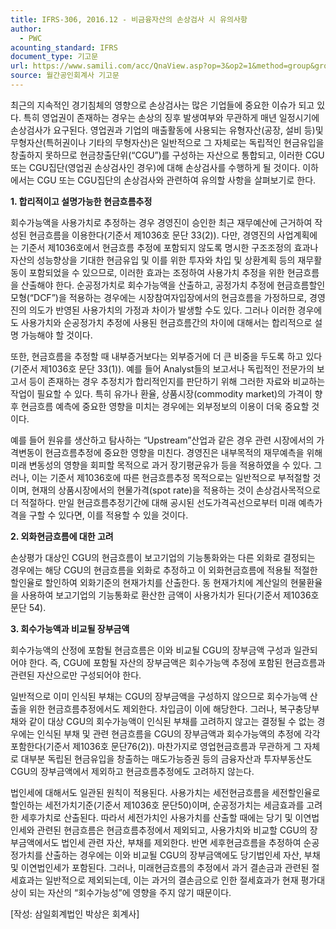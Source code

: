 ```yaml
---
title: IFRS-306, 2016.12 - 비금융자산의 손상검사 시 유의사항
author:
  - PWC
acounting_standard: IFRS
document_type: 기고문
url: https://www.samili.com/acc/QnaView.asp?op=3&op2=1&method=group&group=2086-15;1&orgcode=0&searchword=&page=6&code=IFRS%2D306%3A201612
source: 월간공인회계사 기고문
---
```

최근의 지속적인 경기침체의 영향으로 손상검사는 많은 기업들에 중요한 이슈가 되고 있다. 특히 영업권이 존재하는 경우는 손상의 징후 발생여부와 무관하게 매년 일정시기에 손상검사가 요구된다. 영업권과 기업의 매출활동에 사용되는 유형자산(공장, 설비 등)및 무형자산(특허권이나 기타의 무형자산)은 일반적으로 그 자체로는 독립적인 현금유입을 창출하지 못하므로 현금창출단위(“CGU”)를 구성하는 자산으로 통합되고, 이러한 CGU 또는 CGU집단(영업권 손상검사인 경우)에 대해 손상검사를 수행하게 될 것이다. 이하에서는 CGU 또는 CGU집단의 손상검사와 관련하여 유의할 사항을 살펴보기로 한다.

  

**1\. 합리적이고 설명가능한 현금흐름추정**

  

회수가능액을 사용가치로 추정하는 경우 경영진이 승인한 최근 재무예산에 근거하여 작성된 현금흐름을 이용한다(기준서 제1036호 문단 33(2)). 다만, 경영진의 사업계획에는 기준서 제1036호에서 현금흐름 추정에 포함되지 않도록 명시한 구조조정의 효과나 자산의 성능향상을 기대한 현금유입 및 이를 위한 투자와 차입 및 상환계획 등의 재무활동이 포함되었을 수 있으므로, 이러한 효과는 조정하여 사용가치 추정을 위한 현금흐름을 산출해야 한다. 순공정가치로 회수가능액을 산출하고, 공정가치 추정에 현금흐름할인모형(“DCF”)을 적용하는 경우에는 시장참여자입장에서의 현금흐름을 가정하므로, 경영진의 의도가 반영된 사용가치의 가정과 차이가 발생할 수도 있다. 그러나 이러한 경우에도 사용가치와 순공정가치 추정에 사용된 현금흐름간의 차이에 대해서는 합리적으로 설명 가능해야 할 것이다.

  

또한, 현금흐름을 추정할 때 내부증거보다는 외부증거에 더 큰 비중을 두도록 하고 있다(기준서 제1036호 문단 33(1)). 예를 들어 Analyst들의 보고서나 독립적인 전문가의 보고서 등이 존재하는 경우 추정치가 합리적인지를 판단하기 위해 그러한 자료와 비교하는 작업이 필요할 수 있다. 특히 유가나 환율, 상품시장(commodity market)의 가격이 향후 현금흐름 예측에 중요한 영향을 미치는 경우에는 외부정보의 이용이 더욱 중요할 것이다.

  

예를 들어 원유를 생산하고 탐사하는 “Upstream”산업과 같은 경우 관련 시장에서의 가격변동이 현금흐름추정에 중요한 영향을 미친다. 경영진은 내부목적의 재무예측을 위해 미래 변동성의 영향을 회피할 목적으로 과거 장기평균유가 등을 적용하였을 수 있다. 그러나, 이는 기준서 제1036호에 따른 현금흐름추정 목적으로는 일반적으로 부적절할 것이며, 현재의 상품시장에서의 현물가격(spot rate)을 적용하는 것이 손상검사목적으로 더 적절하다. 만일 현금흐름추정기간에 대해 공시된 선도가격곡선으로부터 미래 예측가격을 구할 수 있다면, 이를 적용할 수 있을 것이다.

  

**2\. 외화현금흐름에 대한 고려**

  

손상평가 대상인 CGU의 현금흐름이 보고기업의 기능통화와는 다른 외화로 결정되는 경우에는 해당 CGU의 현금흐름을 외화로 추정하고 이 외화현금흐름에 적용될 적절한 할인율로 할인하여 외화기준의 현재가치를 산출한다. 동 현재가치에 계산일의 현물환율을 사용하여 보고기업의 기능통화로 환산한 금액이 사용가치가 된다(기준서 제1036호 문단 54).

  

**3\. 회수가능액과 비교될 장부금액**

  

회수가능액의 산정에 포함될 현금흐름은 이와 비교될 CGU의 장부금액 구성과 일관되어야 한다. 즉, CGU에 포함될 자산의 장부금액은 회수가능액 추정에 포함된 현금흐름과 관련된 자산으로만 구성되어야 한다.

  

일반적으로 이미 인식된 부채는 CGU의 장부금액을 구성하지 않으므로 회수가능액 산출을 위한 현금흐름추정에서도 제외한다. 차입금이 이에 해당한다. 그러나, 복구충당부채와 같이 대상 CGU의 회수가능액이 인식된 부채를 고려하지 않고는 결정될 수 없는 경우에는 인식된 부채 및 관련 현금흐름을 CGU의 장부금액과 회수가능액의 추정에 각각 포함한다(기준서 제1036호 문단76(2)). 마찬가지로 영업현금흐름과 무관하게 그 자체로 대부분 독립된 현금유입을 창출하는 매도가능증권 등의 금융자산과 투자부동산도 CGU의 장부금액에서 제외하고 현금흐름추정에도 고려하지 않는다.

  

법인세에 대해서도 일관된 원칙이 적용된다. 사용가치는 세전현금흐름을 세전할인율로 할인하는 세전가치기준(기준서 제1036호 문단50)이며, 순공정가치는 세금효과를 고려한 세후가치로 산출된다. 따라서 세전가치인 사용가치를 산출할 때에는 당기 및 이연법인세와 관련된 현금흐름은 현금흐름추정에서 제외되고, 사용가치와 비교할 CGU의 장부금액에서도 법인세 관련 자산, 부채를 제외한다. 반면 세후현금흐름을 추정하여 순공정가치를 산출하는 경우에는 이와 비교될 CGU의 장부금액에도 당기법인세 자산, 부채 및 이연법인세가 포함된다. 그러나, 미래현금흐름의 추정에서 과거 결손금과 관련된 절세효과는 일반적으로 제외되는데, 이는 과거의 결손금으로 인한 절세효과가 현재 평가대상이 되는 자산의 “회수가능성”에 영향을 주지 않기 때문이다.

  

\[작성: 삼일회계법인 박상은 회계사\]